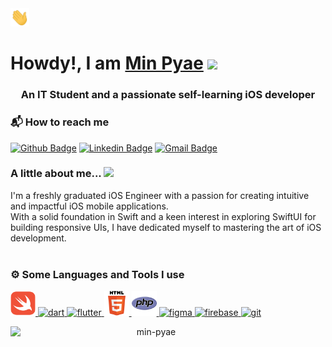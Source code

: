 <img width="30px" margin="0px" src="https://raw.githubusercontent.com/ABSphreak/ABSphreak/master/gifs/Hi.gif">
<h1>Howdy!, I am <a href="https://github.com/Defcon27">Min Pyae</a> <img height="30px" src="https://emojis.slackmojis.com/emojis/images/1531849430/4246/blob-sunglasses.gif?1531849430"></h1>
</h1>
<h3 align="center">An IT Student and a passionate self-learning iOS developer</h3>

### 📬 How to reach me
[![Github Badge](http://img.shields.io/badge/-Github-black?style=flat-square&logo=github&link=https://github.com/Defcon27/)](https://github.com/Min-Pyae/) 
[![Linkedin Badge](https://img.shields.io/badge/-LinkedIn-blue?style=flat-square&logo=Linkedin&logoColor=white&link=https://www.linkedin.com/in/hemanthkollipara/)](https://www.linkedin.com/in/min-pyae-02mp/)
[![Gmail Badge](https://img.shields.io/badge/-Gmail-d14836?style=flat-square&logo=Gmail&logoColor=white&link=mailto:chrismin.dev@gmail.com)](mailto:chrismin.dev@gmail.com)

### A little about me...  <img src="https://media.giphy.com/media/VgCDAzcKvsR6OM0uWg/giphy.gif" width="50"> 
I'm a freshly graduated iOS Engineer with a passion for creating intuitive and impactful iOS mobile applications.<br/>
With a solid foundation in Swift and a keen interest in exploring SwiftUI for building responsive UIs, I have dedicated myself to mastering the art of iOS development.<br/><br/>

### ⚙️ Some Languages and Tools I use
<p align="left"> 
  <a href="https://developer.apple.com/swift/" target="_blank" rel="noreferrer"> 
    <img src="https://raw.githubusercontent.com/devicons/devicon/master/icons/swift/swift-original.svg" alt="swift" width="40" height="40"/> 
  </a> 
  <a href="https://dart.dev" target="_blank" rel="noreferrer"> 
    <img src="https://www.vectorlogo.zone/logos/dartlang/dartlang-icon.svg" alt="dart" width="40" height="40"/> 
  </a> 
   <a href="https://flutter.dev" target="_blank" rel="noreferrer"> 
    <img src="https://www.vectorlogo.zone/logos/flutterio/flutterio-icon.svg" alt="flutter" width="40" height="40"/> 
  </a> 
  <a href="https://www.w3.org/html/" target="_blank" rel="noreferrer"> 
    <img src="https://raw.githubusercontent.com/devicons/devicon/master/icons/html5/html5-original-wordmark.svg" alt="html5" width="40" height="40"/>  
  </a> 
  <a href="https://www.php.net" target="_blank" rel="noreferrer"> 
    <img src="https://raw.githubusercontent.com/devicons/devicon/master/icons/php/php-original.svg" alt="php" width="40" height="40"/> 
  </a> 
  <a href="https://www.figma.com/" target="_blank" rel="noreferrer"> 
    <img src="https://www.vectorlogo.zone/logos/figma/figma-icon.svg" alt="figma" width="40" height="40"/> 
  </a> 
  <a href="https://firebase.google.com/" target="_blank" rel="noreferrer"> 
    <img src="https://www.vectorlogo.zone/logos/firebase/firebase-icon.svg" alt="firebase" width="40" height="40"/> 
  </a> 
  <a href="https://git-scm.com/" target="_blank" rel="noreferrer"> 
    <img src="https://www.vectorlogo.zone/logos/git-scm/git-scm-icon.svg" alt="git" width="40" height="40"/> 
  </a> 
</p>

<p align="center">
  <img width="450" align="left" src="https://github-readme-stats.vercel.app/api/top-langs?username=min-pyae&show_icons=true&locale=en&layout=compact&theme=react" alt="min-pyae" />
</p>
